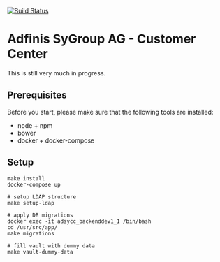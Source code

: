 [![Build Status](https://travis-ci.org/adfinis-sygroup/adsycc.svg?branch=master)](https://travis-ci.org/adfinis-sygroup/adsycc)

# Adfinis SyGroup AG - Customer Center

This is still very much in progress.

## Prerequisites

Before you start, please make sure that the following tools are installed:
* node + npm
* bower
* docker + docker-compose

## Setup

```shell
make install
docker-compose up

# setup LDAP structure
make setup-ldap

# apply DB migrations
docker exec -it adsycc_backenddev1_1 /bin/bash
cd /usr/src/app/
make migrations

# fill vault with dummy data
make vault-dummy-data
```
